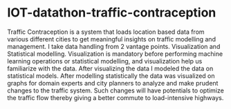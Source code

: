 # IOT-datathon-traffic-contraception
Traffic Contraception is a system that loads location based data from various different cities to get meaningful insights on traffic modelling and management. I take data handling from 2 vantage points. Visualization and Statistical modelling.  Visualization is mandatory before performing machine learning operations or statistical modelling, and visualization help us familiarize with the data. After visualizing the data I modeled the data on statistical models. After modelling statistically the data was visualized on graphs for domain experts and city planners to analyze and make prudent changes to the traffic system. Such changes will have potentials to optimize the traffic flow thereby giving a better commute to load-intensive highways.

